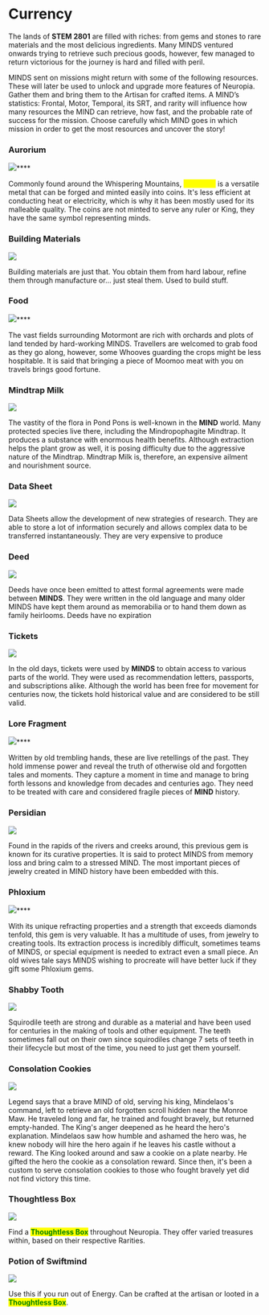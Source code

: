 # Currency

The lands of **STEM 2801** are filled with riches: from gems and stones to rare materials and the most delicious ingredients. Many MINDS ventured onwards trying to retrieve such precious goods, however, few managed to return victorious for the journey is hard and filled with peril.&#x20;

MINDS sent on missions might return with some of the following resources. These will later be used to unlock and upgrade more features of Neuropia. Gather them and bring them to the Artisan for crafted items. A MIND’s statistics: Frontal, Motor, Temporal, its SRT, and rarity will influence how many resources the MIND can retrieve, how fast, and the probable rate of success for the mission. Choose carefully which MIND goes in which mission in order to get the most resources and uncover the story!

### Aurorium

![](<../../.gitbook/assets/AUR (1).png>)****

Commonly found around the Whispering Mountains, <mark style="color:yellow;">**Aurorium**</mark> is a versatile metal that can be forged and minted easily into coins. It's less efficient at conducting heat or electricity, which is why it has been mostly used for its malleable quality. The coins are not minted to serve any ruler or King, they have the same symbol representing minds.

### Building Materials

![](<../../.gitbook/assets/Building-Blox (1).png>)

Building materials are just that. You obtain them from hard labour, refine them through manufacture or... just steal them. Used to build stuff.

### Food

![](../../.gitbook/assets/Food.png)****

The vast fields surrounding Motormont are rich with orchards and plots of land tended by hard-working MINDS. Travellers are welcomed to grab food as they go along, however, some Whooves guarding the crops might be less hospitable. It is said that bringing a piece of Moomoo meat with you on travels brings good fortune.

### Mindtrap Milk

![](../../.gitbook/assets/Milk.png)

The vastity of the flora in Pond Pons is well-known in the **MIND** world. Many protected species live there, including the Mindropophagite Mindtrap. It produces a substance with enormous health benefits. Although extraction helps the plant grow as well, it is posing difficulty due to the aggressive nature of the Mindtrap. Mindtrap Milk is, therefore, an expensive ailment and nourishment source.

### Data Sheet

![](../../.gitbook/assets/DataSheet.png)

Data Sheets allow the development of new strategies of research. They are able to store a lot of information securely and allows complex data to be transferred instantaneously. They are very expensive to produce



### Deed

![](<../../.gitbook/assets/Deed (1).png>)

Deeds have once been emitted to attest formal agreements were made between **MINDS**. They were written in the old language and many older MINDS have kept them around as memorabilia or to hand them down as family heirlooms. Deeds have no expiration

### Tickets

![](../../.gitbook/assets/Ticket.png)

In the old days, tickets were used by **MINDS** to obtain access to various parts of the world. They were used as recommendation letters, passports, and subscriptions alike. Although the world has been free for movement for centuries now, the tickets hold historical value and are considered to be still valid.

### Lore Fragment

![](../../.gitbook/assets/Lore.png)****

Written by old trembling hands, these are live retellings of the past. They hold immense power and reveal the truth of otherwise old and forgotten tales and moments. They capture a moment in time and manage to bring forth lessons and knowledge from decades and centuries ago. They need to be treated with care and considered fragile pieces of **MIND** history.

### Persidian

![](<../../.gitbook/assets/Diamond512 (1).png>)

Found in the rapids of the rivers and creeks around, this previous gem is known for its curative properties. It is said to protect MINDS from memory loss and bring calm to a stressed MIND. The most important pieces of jewelry created in MIND history have been embedded with this.

### Phloxium

![](<../../.gitbook/assets/Gem (1).png>)****

With its unique refracting properties and a strength that exceeds diamonds tenfold, this gem is very valuable. It has a multitude of uses, from jewelry to creating tools. Its extraction process is incredibly difficult, sometimes teams of MINDS, or special equipment is needed to extract even a small piece. An old wives tale says MINDS wishing to procreate will have better luck if they gift some Phloxium gems.

### Shabby Tooth

![](../../.gitbook/assets/tOOTH.png)

Squirodile teeth are strong and durable as a material and have been used for centuries in the making of tools and other equipment. The teeth sometimes fall out on their own since squirodiles change 7 sets of teeth in their lifecycle but most of the time, you need to just get them yourself.&#x20;

### Consolation Cookies

![](<../../.gitbook/assets/Cookie (1).png>)

Legend says that a brave MIND of old, serving his king, Mindelaos's command, left to retrieve an old forgotten scroll hidden near the Monroe Maw. He traveled long and far, he trained and fought bravely, but returned empty-handed. The King's anger deepened as he heard the hero's explanation. Mindelaos saw how humble and ashamed the hero was, he knew nobody will hire the hero again if he leaves his castle without a reward. The King looked around and saw a cookie on a plate nearby. He gifted the hero the cookie as a consolation reward. Since then, it's been a custom to serve consolation cookies to those who fought bravely yet did not find victory this time.

### Thoughtless Box

![](../../.gitbook/assets/Imageall.png)

Find a <img src="../../.gitbook/assets/MysteryCommon.png" alt="" data-size="line"><img src="../../.gitbook/assets/MysteryUncommon.png" alt="" data-size="line"><img src="../../.gitbook/assets/MysteryEpic.png" alt="" data-size="line"><img src="../../.gitbook/assets/MysteryLegendary.png" alt="" data-size="line"><img src="../../.gitbook/assets/MysteryRed.png" alt="" data-size="line"><mark style="color:green;">**Thoughtless Box**</mark> throughout Neuropia. They offer varied treasures within, based on their respective Rarities.

### Potion of Swiftmind

![](<../../.gitbook/assets/Potion Of Swiftmind.png>)

Use this if you run out of Energy. Can be crafted at the artisan or looted in a <img src="../../.gitbook/assets/MysteryCommon.png" alt="" data-size="line"><img src="../../.gitbook/assets/MysteryUncommon.png" alt="" data-size="line"><img src="../../.gitbook/assets/MysteryEpic.png" alt="" data-size="line"><img src="../../.gitbook/assets/MysteryLegendary.png" alt="" data-size="line"><img src="../../.gitbook/assets/MysteryRed.png" alt="" data-size="line"><mark style="color:green;">**Thoughtless Box**</mark>.
